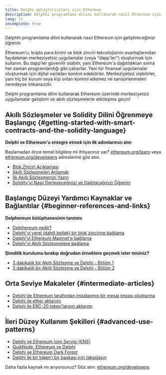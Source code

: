 ```yaml
---
title: Delphi geliştiricileri için Ethereum
description: Delphhi programlama dilini kullanarak nasıl Ethereum için geliştireceğinizi öğrenin
lang: tr
incomplete: true
---
```


<FeaturedText>

Delphhi programlama dilini kullanarak nasıl Ethereum için geliştireceğinizi öğrenin

</FeaturedText>

Ethereum'u, kripto para birimi ve blok zinciri teknolojisinin avantajlarından faydalanan merkeziyetsiz uygulamalar (veya "dapp'ler") oluşturmak için kullanın. Bu dapp'ler güvenilir olabilir, yani Ethereum'a dağıtıldıktan sonra her zaman programlandığı gibi çalışırlar. Yeni tür finansal uygulamalar oluşturmak için dijital varlıkları kontrol edebilirler. Merkeziyetsiz olabilirler, yani hiç bir kurum veya kişi onları kontrol edemez ve sansürlenmeleri neredeyse imkansızdır.

Delphi programlama dilini kullanarak Ethereum üzerinde merkeziyetsiz uygulamalar geliştirin ve akıllı sözleşmelerle etkileşime geçin!

## Akıllı Sözleşmeler ve Solidity Dilini Öğrenmeye Başlangıç {#getting-started-with-smart-contracts-and-the-solidity-language}

**Delphi ve Ethereum'u entegre etmek için ilk adımlarınızı atın**

Başlamadan önce temel bilgilere mi ihtiyacınız var? [ethereum.org/learn](/learn/) veya [ethereum.org/developers](/developers/) adreslerine göz atın.

- [Blok Zinciri Açıklaması](https://kauri.io/article/d55684513211466da7f8cc03987607d5/blockchain-explained)
- [Akıllı Sözleşmeleri Anlamak](https://kauri.io/article/e4f66c6079e74a4a9b532148d3158188/ethereum-101-part-5-the-smart-contract)
- [İlk Akıllı Sözleşmenizi Yazın](https://kauri.io/article/124b7db1d0cf4f47b414f8b13c9d66e2/remix-ide-your-first-smart-contract)
- [Solidity'yi Nasıl Derleyeceğinizi ve Dağıtacağınızı Öğrenin](https://kauri.io/article/973c5f54c4434bb1b0160cff8c695369/understanding-smart-contract-compilation-and-deployment)

## Başlangıç Düzeyi Yardımcı Kaynaklar ve Bağlantılar {#beginner-references-and-links}

**Delphereum kütüphanesinin tanıtımı**

- [Delphereum nedir?](https://github.com/svanas/delphereum/blob/master/README.md)
- [Delphi'yi yerel (dahili bellek) bir blok zincirine bağlama](https://medium.com/@svanas/connecting-delphi-to-a-local-in-memory-blockchain-9a1512d6c5b0)
- [Delphi'yi Ethereum Mainnet'e bağlama](https://medium.com/@svanas/connecting-delphi-to-the-ethereum-main-net-5faf1feffd83)
- [Delphi'yi Akıllı Sözleşmelere bağlama](https://medium.com/@svanas/connecting-delphi-to-smart-contracts-3146b12803a1)

**Şimdilik kurulumu bırakıp doğrudan örneklere geçmek ister misiniz?**

- [3 dakikalık bir Akıllı Sözleşme ve Delphi - Bölüm 1](https://medium.com/@svanas/a-3-minute-smart-contract-and-delphi-61d998571d)
- [3 dakikalık bir Akıllı Sözleşme ve Delphi - Bölüm 2](https://medium.com/@svanas/a-3-minute-smart-contract-and-delphi-part-2-446925faa47b)

## Orta Seviye Makaleler {#intermediate-articles}

- [Delphi'de Ethereum tarafından imzalanmış bir mesaj imzası oluşturma](https://medium.com/@svanas/generating-an-ethereum-signed-message-signature-in-delphi-75661ce5031b)
- [Delphi ile ether aktarımı](https://medium.com/@svanas/transferring-ether-with-delphi-b5f24b1a98a4)
- [Delphi ile ERC-20 token'larının aktarımı](https://medium.com/@svanas/transferring-erc-20-tokens-with-delphi-bb44c05b295d)

## İleri Düzey Kullanım Şekilleri {#advanced-use-patterns}

- [Delphi ve Ethereum İsim Servisi (ENS)](https://medium.com/@svanas/delphi-and-ethereum-name-service-ens-4443cd278af7)
- [QuikNode, Ethereum ve Delphi](https://medium.com/@svanas/quiknode-ethereum-and-delphi-f7bfc9671c23)
- [Delphi ve Ethereum Dark Forest](https://svanas.medium.com/delphi-and-the-ethereum-dark-forest-5b430da3ad93)
- [Delphi ile bir token'ı bir başkası için takaslayın](https://svanas.medium.com/swap-one-token-for-another-in-delphi-bcb999c47f7)

Daha fazla kaynak mı arıyorsunuz? Göz atın: [ethereum.org/developers](/developers/).
